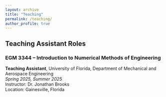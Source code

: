```yaml
---
layout: archive
title: "Teaching"
permalink: /teaching/
author_profile: true
---
```


## Teaching Assistant Roles

### EGM 3344 – Introduction to Numerical Methods of Engineering  
**Teaching Assistant**, University of Florida, Department of Mechanical and Aerospace Engineering  
*Spring 2025, Summer 2025*  
Instructor: Dr. Jonathan Brooks  
Location: Gainesville, Florida
